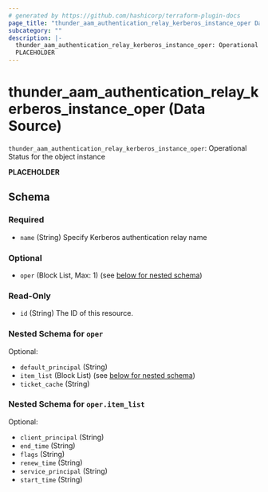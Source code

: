 ```yaml
---
# generated by https://github.com/hashicorp/terraform-plugin-docs
page_title: "thunder_aam_authentication_relay_kerberos_instance_oper Data Source - terraform-provider-thunder"
subcategory: ""
description: |-
  thunder_aam_authentication_relay_kerberos_instance_oper: Operational Status for the object instance
  PLACEHOLDER
---
```


# thunder_aam_authentication_relay_kerberos_instance_oper (Data Source)

`thunder_aam_authentication_relay_kerberos_instance_oper`: Operational Status for the object instance

__PLACEHOLDER__



<!-- schema generated by tfplugindocs -->
## Schema

### Required

- `name` (String) Specify Kerberos authentication relay name

### Optional

- `oper` (Block List, Max: 1) (see [below for nested schema](#nestedblock--oper))

### Read-Only

- `id` (String) The ID of this resource.

<a id="nestedblock--oper"></a>
### Nested Schema for `oper`

Optional:

- `default_principal` (String)
- `item_list` (Block List) (see [below for nested schema](#nestedblock--oper--item_list))
- `ticket_cache` (String)

<a id="nestedblock--oper--item_list"></a>
### Nested Schema for `oper.item_list`

Optional:

- `client_principal` (String)
- `end_time` (String)
- `flags` (String)
- `renew_time` (String)
- `service_principal` (String)
- `start_time` (String)


